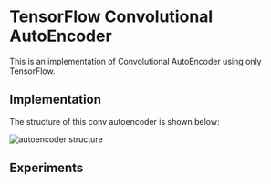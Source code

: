# TensorFlow Convolutional AutoEncoder

This is an implementation of Convolutional AutoEncoder using only TensorFlow.


## Implementation
The structure of this conv autoencoder is shown below:

![autoencoder structure](https://cloud.githubusercontent.com/assets/13087207/22667671/d9d22190-ec8b-11e6-84a9-0762621a3271.png)


## Experiments


